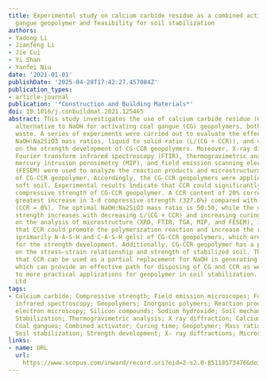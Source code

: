 ```yaml
---
title: Experimental study on calcium carbide residue as a combined activator for coal
  gangue geopolymer and feasibility for soil stabilization
authors:
- Yadong Li
- Jianfeng Li
- Jie Cui
- Yi Shan
- Yanfei Niu
date: '2021-01-01'
publishDate: '2025-04-28T17:42:27.457084Z'
publication_types:
- article-journal
publication: '*Construction and Building Materials*'
doi: 10.1016/j.conbuildmat.2021.125465
abstract: This study investigates the use of calcium carbide residue (CCR) as a potential
  alternative to NaOH for activating coal gangue (CG) geopolymers, both of industrial
  waste. A series of experiments were carried out to evaluate the effects of CCR content,
  NaOH:Na2SiO3 mass ratios, liquid to solid ratio (L/(CG + CCR)), and curing time
  on the strength development of CG-CCR geopolymers. Moreover, X-ray diffraction (XRD),
  Fourier transform infrared spectroscopy (FTIR), thermogravimetric analysis (TGA),
  mercury intrusion porosimetry (MIP), and field emission scanning electron microscopy
  (FESEM) were used to analyze the reaction products and microstructural characteristics
  of CG-CCR geopolymer. Accordingly, the CG-CCR geopolymers were applied to stabilize
  soft soil. Experimental results indicate that CCR could significantly enhance the
  compressive strength of CG-CCR geopolymer. A CCR content of 20% correlates to the
  greatest increase in 3-d compressive strength (327.6%) compared with pure CG geopolymer
  (CCR = 0%). The optimal NaOH:Na2SiO3 mass ratio is 50:50, while the compressive
  strength increases with decreasing L/(CG + CCR) and increasing curing time. Based
  on the analysis of microstructure (XRD, FTIR, TGA, MIP, and FESEM), it was inferred
  that CCR could promote the polymerization reaction and increase the reaction products
  (primarily N-A-S-H and C-A-S-H gels) of CG-CCR geopolymers, which are responsible
  for the strength development. Additionally, CG-CCR geopolymer has a positive impact
  on the stress–strain relationship and strength of stabilized soil. This study demonstrates
  that CCR can be used as a partial replacement for NaOH in generating CG geopolymer,
  which can provide an effective path for disposing of CG and CCR as well as lead
  to more practical applications for geopolymer in soil stabilization. © 2021 Elsevier
  Ltd
tags:
- Calcium carbide; Compressive strength; Field emission microscopes; Fourier transform
  infrared spectroscopy; Geopolymers; Inorganic polymers; Reaction products; Scanning
  electron microscopy; Silicon compounds; Sodium hydroxide; Soil mechanics; Soils;
  Stabilization; Thermogravimetric analysis; X ray diffraction; Calcium carbide residue;
  Coal gangues; Combined activator; Curing time; Geopolymer; Mass ratio; Residue contents;
  Soil stabilization; Strength development; X- ray diffractions; Microstructure
links:
- name: URL
  url: 
    https://www.scopus.com/inward/record.uri?eid=2-s2.0-85118573476&doi=10.1016%2fj.conbuildmat.2021.125465&partnerID=40&md5=867d0f38ee72e003200a2589d92f5c87
---
```

